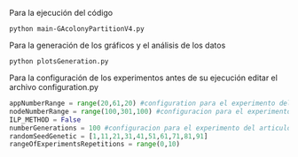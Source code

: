 Para la ejecución del código

```
python main-GAcolonyPartitionV4.py
```

Para la generación de los gráficos y el análisis de los datos

```
python plotsGeneration.py
```

Para la configuración de los experimentos antes de su ejecución editar el archivo configuration.py

```python
appNumberRange = range(20,61,20) #configuration para el experimento del articulo
nodeNumberRange = range(100,301,100) #configuracion para el experimento del articulo
ILP_METHOD = False
numberGenerations = 100 #configuracion para el experimento del articulo
randomSeedGenetic = [1,11,21,31,41,51,61,71,81,91]
rangeOfExperimentsRepetitions = range(0,10)
```
